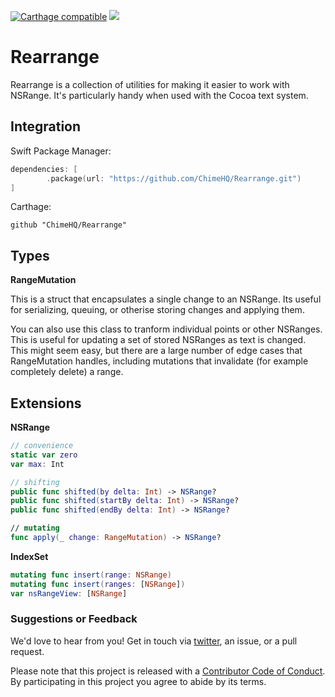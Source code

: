 [![Carthage compatible](https://img.shields.io/badge/Carthage-compatible-4BC51D.svg)](https://github.com/Carthage/Carthage)
![](https://img.shields.io/badge/Swift-5.0-orange.svg)

# Rearrange

Rearrange is a collection of utilities for making it easier to work with NSRange. It's particularly handy when used with the Cocoa text system.

## Integration

Swift Package Manager:

```swift
dependencies: [
        .package(url: "https://github.com/ChimeHQ/Rearrange.git")
]
```

Carthage:

```
github "ChimeHQ/Rearrange"
```

## Types

**RangeMutation**

This is a struct that encapsulates a single change to an NSRange. Its useful for serializing, queuing, or otherise storing changes and applying them.

You can also use this class to tranform individual points or other NSRanges. This is  useful for updating a set of stored NSRanges as text is changed. This might seem easy, but there are a large number of edge cases that RangeMutation handles, including mutations that invalidate (for example completely delete) a range. 

## Extensions

**NSRange**

```swift
// convenience
static var zero
var max: Int

// shifting
public func shifted(by delta: Int) -> NSRange?
public func shifted(startBy delta: Int) -> NSRange?
public func shifted(endBy delta: Int) -> NSRange?

// mutating
func apply(_ change: RangeMutation) -> NSRange?
```

**IndexSet**

```swift
mutating func insert(range: NSRange)
mutating func insert(ranges: [NSRange])
var nsRangeView: [NSRange]
```

### Suggestions or Feedback

We'd love to hear from you! Get in touch via [twitter](https://twitter.com/chimehq), an issue, or a pull request.

Please note that this project is released with a [Contributor Code of Conduct](CODE_OF_CONDUCT.md). By participating in this project you agree to abide by its terms.

